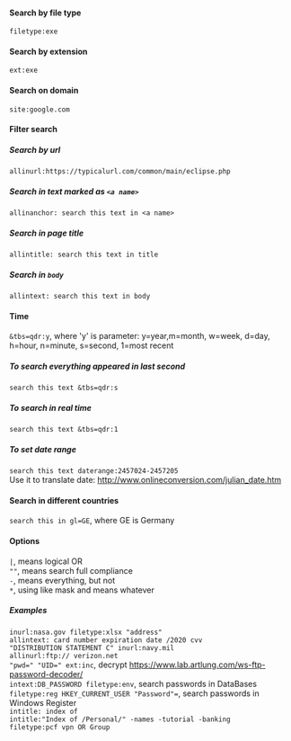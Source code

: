 #### Search by file type
`filetype:exe`

#### Search by extension
`ext:exe`

#### Search on domain
`site:google.com`

#### Filter search
##### Search by url
`allinurl:https://typicalurl.com/common/main/eclipse.php`
##### Search in text marked as `<a name>`
`allinanchor: search this text in <a name>`
##### Search in page title
`allintitle: search this text in title`
##### Search in `body`
`allintext: search this text in body`
#### Time
`&tbs=qdr:y`, where 'y' is parameter: y=year,m=month, w=week, d=day, h=hour, n=minute, s=second, 1=most recent
##### To search everything appeared in last second
`search this text &tbs=qdr:s`
##### To search in real time
`search this text &tbs=qdr:1`
##### To set date range
`search this text daterange:2457024-2457205`
<br /> Use it to translate date: http://www.onlineconversion.com/julian_date.htm
#### Search in different countries
`search this in gl=GE`, where GE is Germany

#### Options
`|`, means logical OR <br />
`""`, means search full compliance <br />
`-`, means everything, but not <br />
`*`, using like mask and means whatever <br />

##### Examples
`inurl:nasa.gov filetype:xlsx "address"` <br />
`allintext: card number expiration date /2020 cvv` <br />
`"DISTRIBUTION STATEMENT C" inurl:navy.mil` <br />
`allinurl:ftp:// verizon.net` <br />
`"pwd=" "UID=" ext:inc`, decrypt https://www.lab.artlung.com/ws-ftp-password-decoder/ <br />
`intext:DB_PASSWORD filetype:env`, search passwords in DataBases <br />
`filetype:reg HKEY_CURRENT_USER "Password"=`, search passwords in Windows Register <br />
`intitle: index of` <br />
`intitle:"Index of /Personal/" -names -tutorial -banking` <br />
`filetype:pcf vpn OR Group` <br />

